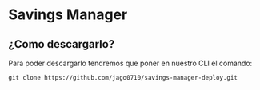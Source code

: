 # Savings Manager

## ¿Como descargarlo?

Para poder descargarlo tendremos que poner en nuestro CLI el comando:

```
git clone https://github.com/jago0710/savings-manager-deploy.git
```
